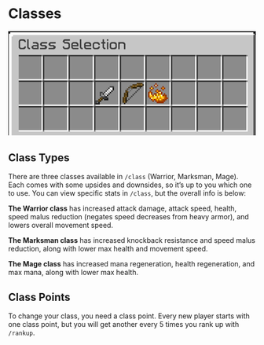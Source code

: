 # Classes

![](<../../.gitbook/assets/image (9).png>)

## Class Types

There are three classes available in `/class` (Warrior, Marksman, Mage). Each comes with some upsides and downsides, so it’s up to you which one to use. You can view specific stats in `/class`, but the overall info is below:

**The Warrior class** has increased attack damage, attack speed, health, speed malus reduction (negates speed decreases from heavy armor), and lowers overall movement speed.

**The Marksman class** has increased knockback resistance and speed malus reduction, along with lower max health and movement speed.

**The Mage class** has increased mana regeneration, health regeneration, and max mana, along with lower max health.

## Class Points

To change your class, you need a class point. Every new player starts with one class point, but you will get another every 5 times you rank up with `/rankup`.
